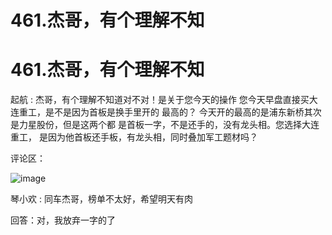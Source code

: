# 461.杰哥，有个理解不知

# 461.杰哥，有个理解不知

起航 : 杰哥，有个理解不知道对不对！是关于您今天的操作 您今天早盘直接买大连重工，是不是因为首板是换手里开的 最高的？ 今天开的最高的是浦东新桥其次是力星股份，但是这两个都 是首板一字，不是还手的，没有龙头相。您选择大连重工， 是因为他首板还手板，有龙头相，同时叠加军工题材吗？

评论区：

![image](img/Image_141.png)

琴小欢 : 同车杰哥，榜单不太好，希望明天有肉

回答：对，我放弃一字的了